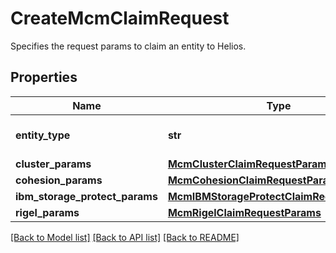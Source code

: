 # CreateMcmClaimRequest

Specifies the request params to claim an entity to Helios.

## Properties
Name | Type | Description | Notes
------------ | ------------- | ------------- | -------------
**entity_type** | **str** | Specfies the type of entity. | 
**cluster_params** | [**McmClusterClaimRequestParams**](McmClusterClaimRequestParams.md) |  | [optional] 
**cohesion_params** | [**McmCohesionClaimRequestParams**](McmCohesionClaimRequestParams.md) |  | [optional] 
**ibm_storage_protect_params** | [**McmIBMStorageProtectClaimRequestParams**](McmIBMStorageProtectClaimRequestParams.md) |  | [optional] 
**rigel_params** | [**McmRigelClaimRequestParams**](McmRigelClaimRequestParams.md) |  | [optional] 

[[Back to Model list]](../README.md#documentation-for-models) [[Back to API list]](../README.md#documentation-for-api-endpoints) [[Back to README]](../README.md)


